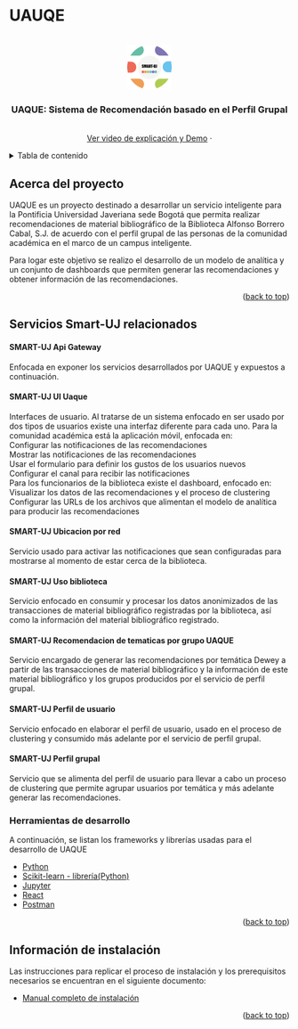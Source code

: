 # UAUQE

<div id="top"></div>

<!-- PROJECT SHIELDS -->
<!--
*** I'm using markdown "reference style" links for readability.
*** Reference links are enclosed in brackets [ ] instead of parentheses ( ).
*** See the bottom of this document for the declaration of the reference variables
*** for contributors-url, forks-url, etc. This is an optional, concise syntax you may use.
*** https://www.markdownguide.org/basic-syntax/#reference-style-links
-->


<!-- PROJECT LOGO -->
<br />
<div align="center">
  <a href="https://github.com/othneildrew/Best-README-Template">
    <img src="images/logo_smart _puj.png" alt="Logo" width="80" height="80">
  </a>

  <h3 align="center">UAQUE: Sistema de Recomendación basado en el Perfil Grupal</h3>

  <p align="center">
    <br />
    <a href="https://www.youtube.com/watch?v=C0TYQPvs5qk">Ver video de explicación y Demo</a>
    ·
  </p>
</div>



<!-- TABLE OF CONTENTS -->
<details>
  <summary>Tabla de contenido</summary>
  <ol>
    <li>
      <a href="#Acerca-del-proyecto">Acerca del proyecto</a>
      <ul>
        <li><a href="#built-with">Tecnologías usadas</a></li>
      </ul>
    </li>
    <li>
      <a href="#Servicios-Smart-UJ-relacionados">Servicios involucrados en el contexto Smart UJ</a>
    </li>
    <li>
      <a href="#getting-started">Información de instalación</a>
      <ul>
        <li><a href="#Instalación Prerequisitos">Instalación y Prerequisitos</a></li>
      </ul>
    </li>
  </ol>
</details>



<!-- ABOUT THE PROJECT -->
## Acerca del proyecto

UAQUE es un proyecto destinado a desarrollar un servicio inteligente para la Pontificia Universidad Javeriana sede Bogotá que permita realizar recomendaciones de material bibliográfico de la Biblioteca Alfonso Borrero Cabal, S.J. de acuerdo con el perfil grupal de las personas de la comunidad académica en el marco de un campus inteligente.

Para logar este objetivo se realizo el desarrollo de un modelo de analítica y un conjunto de dashboards que permiten generar las recomendaciones y obtener información de las recomendaciones.

<p align="right">(<a href="#top">back to top</a>)</p>


<!-- RELATED SERVICES -->
## Servicios Smart-UJ relacionados

#### SMART-UJ Api Gateway
Enfocada en exponer los servicios desarrollados por UAQUE y expuestos a continuación.

#### SMART-UJ UI Uaque
Interfaces de usuario. Al tratarse de un sistema enfocado en ser usado por dos tipos de usuarios existe una interfaz diferente para cada uno. 
Para la comunidad académica está la aplicación móvil, enfocada en: 
<br>
Configurar las notificaciones de las recomendaciones
<br>
Mostrar las notificaciones de las recomendaciones
<br>
Usar el formulario para definir los gustos de los usuarios nuevos
<br>
Configurar el canal para recibir las notificaciones
<br>
Para los funcionarios de la biblioteca existe el dashboard, enfocado en:
<br>
Visualizar los datos de las recomendaciones y el proceso de clustering
<br>
Configurar las URLs de los archivos que alimentan el modelo de analítica para producir las recomendaciones

#### SMART-UJ Ubicacion por red
Servicio usado para activar las notificaciones que sean configuradas para mostrarse al momento de estar cerca de la biblioteca.

#### SMART-UJ Uso biblioteca
Servicio enfocado en consumir y procesar los datos anonimizados de las transacciones de material bibliográfico registradas por la biblioteca, así como la información del material bibliográfico registrado.

#### SMART-UJ Recomendacion de tematicas por grupo UAQUE
Servicio encargado de generar las recomendaciones por temática Dewey a partir de las transacciones de material bibliográfico y la información de este material bibliográfico y los grupos producidos por el servicio de perfil grupal.

#### SMART-UJ Perfil de usuario
Servicio enfocado en elaborar el perfil de usuario, usado en el proceso de clustering y consumido más adelante por el servicio de perfil grupal.

#### SMART-UJ Perfil grupal
Servicio que se alimenta del perfil de usuario para llevar a cabo un proceso de clustering que permite agrupar usuarios por temática y más adelante generar las recomendaciones.

### Herramientas de desarrollo

A continuación, se listan los frameworks y librerías usadas para el desarrollo de UAQUE

* [Python](https://www.python.org/)
* [Scikit-learn - librería(Python)](https://scikit-learn.org/stable/)
* [Jupyter](https://jupyter.org/)
* [React](https://reactjs.org/)
* [Postman](https://www.postman.com/)


<p align="right">(<a href="#top">back to top</a>)</p>



<!-- GETTING STARTED -->
## Información de instalación

Las instrucciones para replicar el proceso de instalación y los prerequisitos necesarios se encuentran en el siguiente documento: 
* [Manual completo de instalación](https://github.com/Johan-Ortegon-1/uaque/blob/main/documents/Manual_de_Instalacion_Completo.pdf)

<p align="right">(<a href="#top">back to top</a>)</p>
